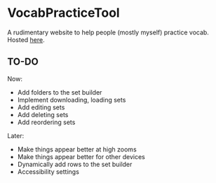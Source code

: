 # VocabPracticeTool

A rudimentary website to help people (mostly myself) practice vocab. Hosted [here](https://autofloccinaucinihilipilificator.github.io./).

## TO-DO

Now:

- Add folders to the set builder
- Implement downloading, loading sets
- Add editing sets
- Add deleting sets
- Add reordering sets


Later:
- Make things appear better at high zooms
- Make things appear better for other devices
- Dynamically add rows to the set builder
- Accessibility settings

